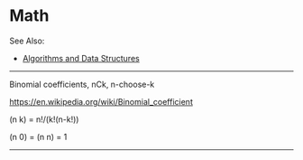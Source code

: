 # Math

See Also:

- [Algorithms and Data Structures](AlgorithmsDataStructures.md)


---

Binomial coefficients, nCk, n-choose-k

https://en.wikipedia.org/wiki/Binomial_coefficient

(n k) = n!/(k!(n-k!))

(n 0) = (n n) = 1

---
